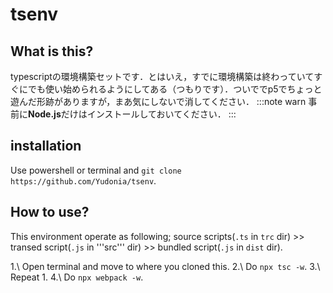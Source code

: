 # tsenv
## What is this?
typescriptの環境構築セットです．とはいえ，すでに環境構築は終わっていてすぐにでも使い始められるようにしてある（つもりです）．ついででp5でちょっと遊んだ形跡がありますが，まあ気にしないで消してください．
:::note warn
事前に**Node.js**だけはインストールしておいてください．
:::

## installation
Use powershell or terminal and ```git clone https://github.com/Yudonia/tsenv```.
## How to use?
This environment operate as following;
source scripts(```.ts``` in ```trc``` dir) >> transed script(```.js``` in '''src''' dir) >> bundled script(```.js``` in ```dist``` dir).<br>

1.\ Open terminal and move to where you cloned this.
2.\ Do ```npx tsc -w```.
3.\ Repeat 1.
4.\ Do ```npx webpack -w```.

